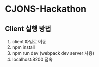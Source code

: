 # CJONS-Hackathon

## Client 실행 방법

1. client 파일로 이동
2. npm install
3. npm run dev (webpack dev server 사용)
4. localhost:8200 점속
